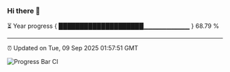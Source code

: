 ### Hi there 👋

⏳ Year progress { ████████████████████▁▁▁▁▁▁▁▁▁▁ } 68.79 %

---

⏰ Updated on Tue, 09 Sep 2025 01:57:51 GMT

![Progress Bar CI](https://github.com/DhruviPatel157/GitHub-Actions-Demo/workflows/Progress%20Bar%20CI/badge.svg)
